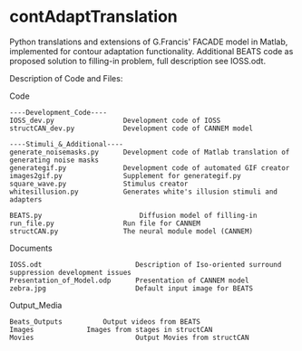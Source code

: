 # contAdaptTranslation
Python translations and extensions of G.Francis' FACADE model in Matlab, implemented for contour adaptation functionality.
Additional BEATS code as proposed solution to filling-in problem, full description see IOSS.odt.

Description of Code and Files:

Code	
  
    ----Development_Code----
    IOSS_dev.py   	            Development code of IOSS
    structCAN_dev.py  	        Development code of CANNEM model
  
    ----Stimuli_&_Additional----
    generate_noisemasks.py    	Development code of Matlab translation of generating noise masks
    generategif.py              Development code of automated GIF creator
    images2gif.py               Supplement for generategif.py
    square_wave.py              Stimulus creator
    whitesillusion.py 	        Generates white's illusion stimuli and adapters
    
    BEATS.py 	                    Diffusion model of filling-in
    run_file.py 	            Run file for CANNEM
    structCAN.py  	            The neural module model (CANNEM)

Documents

    IOSS.odt 	                   Description of Iso-oriented surround suppression development issues
    Presentation_of_Model.odp      Presentation of CANNEM model
    zebra.jpg                      Default input image for BEATS
    
Output_Media

    Beats_Outputs		   Output videos from BEATS
    Images			   Images from stages in structCAN
    Movies                         Output Movies from structCAN
